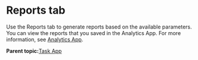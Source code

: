 # Reports tab

Use the Reports tab to generate reports based on the available parameters. You can view the reports that you saved in the Analytics App. For more information, see [Analytics App](analytics_app.md).

**Parent topic:**[Task App](../topics/task_app.md)

